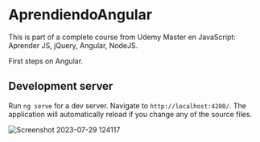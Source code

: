 # AprendiendoAngular

This is part of a complete course from Udemy Master en JavaScript: Aprender JS, jQuery, Angular, NodeJS.

First steps on Angular.

## Development server

Run `ng serve` for a dev server. Navigate to `http://localhost:4200/`. The application will automatically reload if you change any of the source files.

![Screenshot 2023-07-29 124117](https://github.com/kamiwey/aprendiendo-angular/assets/565899/a3630a7e-2c4b-415d-bc30-34b9086efdf7)
